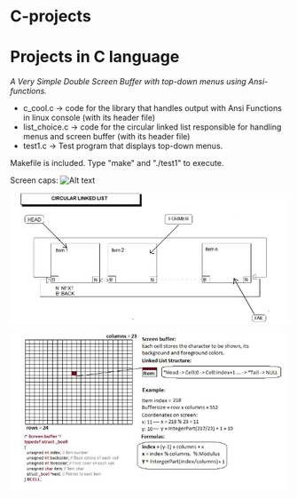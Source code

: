 # C-projects
Projects in C language
======================

*A Very Simple Double Screen Buffer with top-down menus using Ansi-functions.*

* c_cool.c -> code for the library that handles output with Ansi Functions in linux console (with its header file)
* list_choice.c -> code for the circular linked list responsible for handling menus and screen buffer (with its header file)
* test1.c -> Test program that displays top-down menus.

Makefile is included. Type "make" and "./test1" to execute.

Screen caps:
![Alt text](output.gif?raw=true "Demo")

![Alt text](linked_list.jpg?raw=true "Linked list structure")

![Alt text](list.jpg?raw=true "Buffer structure")
